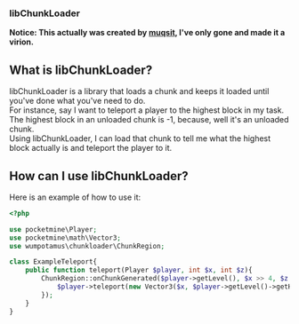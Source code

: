 ### libChunkLoader

**Notice: This actually was created by [muqsit](https://github.com/muqsit), I've only gone and made it a virion.**

## What is libChunkLoader?
libChunkLoader is a library that loads a chunk and keeps it loaded until you've done what you've need to do.<br>
For instance, say I want to teleport a player to the highest block in my task. The highest block in an unloaded chunk is -1, because, well it's an unloaded chunk.<br>
Using libChunkLoader, I can load that chunk to tell me what the highest block actually is and teleport the player to it.

## How can I use libChunkLoader?
Here is an example of how to use it:
```php
<?php

use pocketmine\Player;
use pocketmine\math\Vector3;
use wumpotamus\chunkloader\ChunkRegion;

class ExampleTeleport{
    public function teleport(Player $player, int $x, int $z){
        ChunkRegion::onChunkGenerated($player->getLevel(), $x >> 4, $z >> 4, function() use($player, $x, $z){
            $player->teleport(new Vector3($x, $player->getLevel()->getHighestBlockAt($x, $z), $z));
        });
    }
}
```
